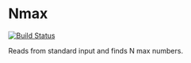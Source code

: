 # Nmax

[![Build Status](https://travis-ci.com/mgrigoriev/nmax.svg?token=QpPFtsKyxzb384k2BXjU&branch=master)](https://travis-ci.com/mgrigoriev/nmax)

Reads from standard input and finds N max numbers.
